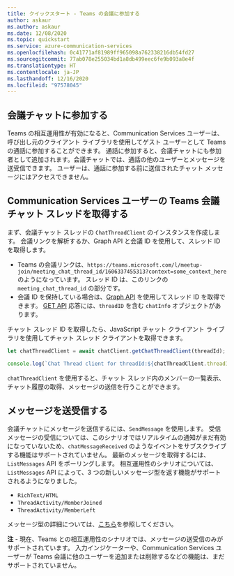 ```yaml
---
title: クイックスタート - Teams の会議に参加する
author: askaur
ms.author: askaur
ms.date: 12/08/2020
ms.topic: quickstart
ms.service: azure-communication-services
ms.openlocfilehash: 0c41771af81989ff965098a762338216db54fd27
ms.sourcegitcommit: 77ab078e255034bd1a8db499eec6fe9b093a8e4f
ms.translationtype: HT
ms.contentlocale: ja-JP
ms.lasthandoff: 12/16/2020
ms.locfileid: "97578045"
---
```

## <a name="join-the-meeting-chat"></a>会議チャットに参加する 

Teams の相互運用性が有効になると、Communication Services ユーザーは、呼び出し元のクライアント ライブラリを使用してゲスト ユーザーとして Teams の通話に参加することができます。 通話に参加すると、会議チャットにも参加者として追加されます。会議チャットでは、通話の他のユーザーとメッセージを送受信できます。 ユーザーは、通話に参加する前に送信されたチャット メッセージにはアクセスできません。 

## <a name="get-a-teams-meeting-chat-thread-for-a-communication-services-user"></a>Communication Services ユーザーの Teams 会議チャット スレッドを取得する

まず、会議チャット スレッドの `ChatThreadClient` のインスタンスを作成します。 会議リンクを解析するか、Graph API と会議 ID を使用して、スレッド ID を取得します。 

- Teams の会議リンクは、`https://teams.microsoft.com/l/meetup-join/meeting_chat_thread_id/1606337455313?context=some_context_here` のようになっています。 スレッド ID は、このリンクの `meeting_chat_thread_id` の部分です。 
- 会議 ID を保持している場合は、[Graph API](https://docs.microsoft.com/graph/api/onlinemeeting-createorget?tabs=http&view=graph-rest-beta) を使用してスレッド ID を取得できます。 [GET API](https://docs.microsoft.com/graph/api/onlinemeeting-get?view=graph-rest-beta&tabs=http%22%20%5C) 応答には、`threadID` を含む `chatInfo` オブジェクトがあります。 

チャット スレッド ID を取得したら、JavaScript チャット クライアント ライブラリを使用してチャット スレッド クライアントを取得できます。 

```javascript
let chatThreadClient = await chatClient.getChatThreadClient(threadId); 

console.log(`Chat Thread client for threadId:${chatThreadClient.threadId}`); 
```
  
`chatThreadClient` を使用すると、チャット スレッド内のメンバーの一覧表示、チャット履歴の取得、メッセージの送信を行うことができます。  

## <a name="send-and-receive-messages"></a>メッセージを送受信する  

会議チャットにメッセージを送信するには、`SendMessage` を使用します。 受信メッセージの受信については、このシナリオではリアルタイムの通知がまだ有効になっていないため、`chatMessageReceived` のようなイベントをサブスクライブする機能はサポートされていません。 最新のメッセージを取得するには、 `ListMessages` API をポーリングします。 相互運用性のシナリオについては、`ListMessages` API によって、3 つの新しいメッセージ型を返す機能がサポートされるようになりました。
- `RichText/HTML`
- `ThreadActivity/MemberJoined`
- `ThreadActivity/MemberLeft` </br>

メッセージ型の詳細については、[こちら](../../../concepts/chat/concepts.md)を参照してください。 

**注** - 現在、Teams との相互運用性のシナリオでは、メッセージの送受信のみがサポートされています。 入力インジケーターや、Communication Services ユーザーが Teams 会議に他のユーザーを追加または削除するなどの機能は、まだサポートされていません。  

 
